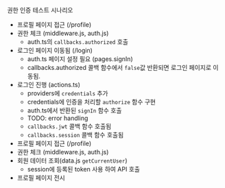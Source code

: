 권한 인증 테스트 시나리오

- 프로필 페이지 접근 (/profile)
- 권한 체크 (middleware.js, auth.js)
  - auth.ts의 `callbacks.authorized` 호출
- 로그인 페이지 이동됨 (/login)
  - auth.ts 페이지 설정 필요 (pages.signIn)
  - callbacks.authorized 콜백 함수에서 `false`값 반환되면 로그인 페이지로 이동됨.
- 로그인 진행 (actions.ts)
  - providers에 `credentials` 추가
  - credentials에 인증을 처리할 `authorize` 함수 구현
  - auth.ts에서 반환된 `signIn` 함수 호출
  - TODO: error handling
  - `callbacks.jwt` 콜백 함수 호출됨
  - `callbacks.session` 콜백 함수 호출됨
- 프로필 페이지 접근 (/profile)
- 권한 체크 (middleware.js, auth.js)
- 회원 데이터 조회(data.js `getCurrentUser`)
  - session에 등록된 token 사용 하여 API 호출
- 프로필 페이지 전시
